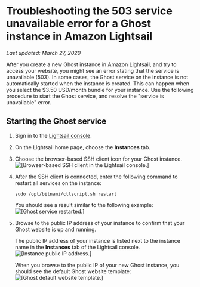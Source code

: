# Troubleshooting the 503 service unavailable error for a Ghost instance in Amazon Lightsail<a name="troubleshoot-ghost-instance-service-unavailable"></a>

 *Last updated: March 27, 2020* 

After you create a new Ghost instance in Amazon Lightsail, and try to access your website, you might see an error stating that the service is unavailable \(503\)\. In some cases, the Ghost service on the instance is not automatically started when the instance is created\. This can happen when you select the $3\.50 USD/month bundle for your instance\. Use the following procedure to start the Ghost service, and resolve the "service is unavailable" error\.

## Starting the Ghost service<a name="start-ghost-service"></a>

1. Sign in to the [Lightsail console](https://lightsail.aws.amazon.com/)\.

1. On the Lightsail home page, choose the **Instances** tab\.

1. Choose the browser\-based SSH client icon for your Ghost instance\.  
![\[Browser-based SSH client in the Lightsail console.\]](https://d9yljz1nd5001.cloudfront.net/en_us/cdafd3c2a6d9edfefee89eda217b0068/images/amazon-lightsail-ghost-quick-connect.png)

1. After the SSH client is connected, enter the following command to restart all services on the instance:

   ```
   sudo /opt/bitnami/ctlscript.sh restart
   ```

   You should see a result similar to the following example:  
![\[Ghost service restarted.\]](https://d9yljz1nd5001.cloudfront.net/en_us/cdafd3c2a6d9edfefee89eda217b0068/images/amazon-lightsail-restart-ghost-services.png)

1. Browse to the public IP address of your instance to confirm that your Ghost website is up and running\.

   The public IP address of your instance is listed next to the instance name in the **Instances** tab of the Lightsail console\.  
![\[Instance public IP address.\]](https://d9yljz1nd5001.cloudfront.net/en_us/cdafd3c2a6d9edfefee89eda217b0068/images/amazon-lightsail-ghost-public-ip.png)

   When you browse to the public IP of your new Ghost instance, you should see the default Ghost website template:  
![\[Ghost default website template.\]](https://d9yljz1nd5001.cloudfront.net/en_us/cdafd3c2a6d9edfefee89eda217b0068/images/amazon-lightsail-ghost-website.png)